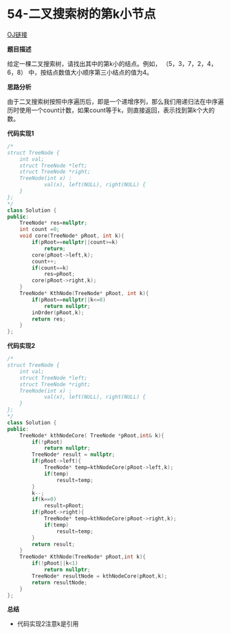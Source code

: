 # 54-二叉搜索树的第k小节点

[OJ链接](https://www.nowcoder.com/practice/ef068f602dde4d28aab2b210e859150a?tpId=13&tqId=11215&tPage=4&rp=1&ru=%2Fta%2Fcoding-interviews&qru=%2Fta%2Fcoding-interviews%2Fquestion-ranking)

**题目描述**

给定一棵二叉搜索树，请找出其中的第k小的结点。例如， （5，3，7，2，4，6，8）    中，按结点数值大小顺序第三小结点的值为4。

**思路分析**

由于二叉搜索树按照中序遍历后，即是一个递增序列，那么我们用递归法在中序遍历时使用一个count计数，如果count等于k，则直接返回，表示找到第k个大的数。

**代码实现1**

```c++
/*
struct TreeNode {
    int val;
    struct TreeNode *left;
    struct TreeNode *right;
    TreeNode(int x) :
            val(x), left(NULL), right(NULL) {
    }
};
*/
class Solution {
public:
    TreeNode* res=nullptr;
    int count =0;
    void core(TreeNode* pRoot, int k){
        if(pRoot==nullptr||count>=k)
            return;
        core(pRoot->left,k);
        count++;
        if(count==k)
            res=pRoot;
        core(pRoot->right,k);
    }
    TreeNode* KthNode(TreeNode* pRoot, int k){
        if(pRoot==nullptr||k<=0)
            return nullptr;
        inOrder(pRoot,k);
        return res;
    }
};
```
**代码实现2**

```c++
/*
struct TreeNode {
    int val;
    struct TreeNode *left;
    struct TreeNode *right;
    TreeNode(int x) :
            val(x), left(NULL), right(NULL) {
    }
};
*/
class Solution {
public:
    TreeNode* kthNodeCore( TreeNode *pRoot,int& k){
        if(!pRoot)
            return nullptr;
        TreeNode* result = nullptr;
        if(pRoot->left){
            TreeNode* temp=kthNodeCore(pRoot->left,k);
            if(temp)
                result=temp;
        }
        k--;
        if(k==0)
            result=pRoot;
        if(pRoot->right){
            TreeNode* temp=kthNodeCore(pRoot->right,k);
            if(temp)
                result=temp;
        }
        return result;
    }
    TreeNode* KthNode(TreeNode* pRoot,int k){
        if(!pRoot||k<1)
            return nullptr;
        TreeNode* resultNode = kthNodeCore(pRoot,k);
        return resultNode;
    }
};
```

**总结**

* 代码实现2注意k是引用

